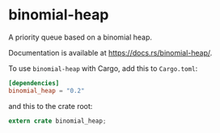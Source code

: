 # binomial-heap

A priority queue based on a binomial heap.

Documentation is available at https://docs.rs/binomial-heap/.

To use `binomial-heap` with Cargo, add this to `Cargo.toml`:

```toml
[dependencies]
binomial_heap = "0.2"
```

and this to the crate root:

```rust
extern crate binomial_heap;
```
